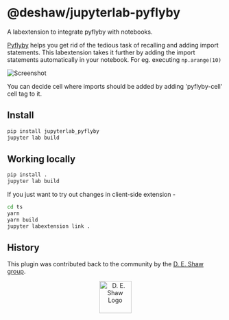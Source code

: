 # @deshaw/jupyterlab-pyflyby

A labextension to integrate pyflyby with notebooks.

[Pyflyby](https://github.com/deshaw/pyflyby) helps you get rid of the tedious task of recalling and adding import statements. This labextension takes it further by adding the import statements automatically in your notebook. For eg. executing `np.arange(10)`

![Screenshot](https://github.com/deshaw/jupyterlab-pyflyby/blob/main/docs/pyflyby.gif "PyFlyBy")

You can decide cell where imports should be added by adding 'pyflyby-cell' cell tag to it.

## Install

```bash
pip install jupyterlab_pyflyby
jupyter lab build
```

## Working locally

```bash
pip install .
jupyter lab build
```

If you just want to try out changes in client-side extension -
```bash
cd ts
yarn
yarn build
jupyter labextension link .
```

## History

This plugin was contributed back to the community by the [D. E. Shaw group](https://www.deshaw.com/).

<p align="center">
    <a href="https://www.deshaw.com">
       <img src="https://www.deshaw.com/assets/logos/black_logo_417x125.png" alt="D. E. Shaw Logo" height="75" >
    </a>
</p>
